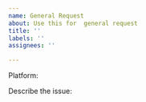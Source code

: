 ```yaml
---
name: General Request
about: Use this for  general request
title: ''
labels: ''
assignees: ''

---
```


Platform: 

Describe the issue:

